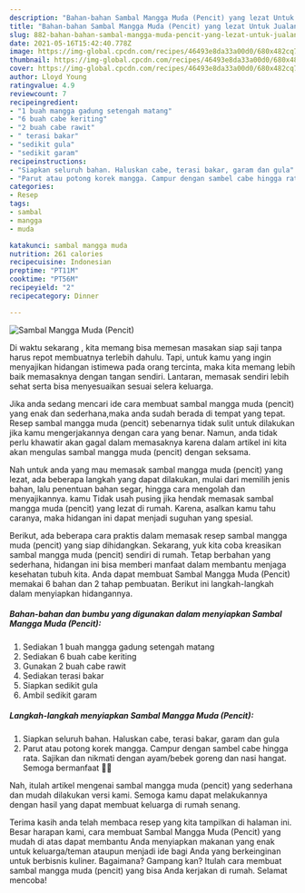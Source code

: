 ```yaml
---
description: "Bahan-bahan Sambal Mangga Muda (Pencit) yang lezat Untuk Jualan"
title: "Bahan-bahan Sambal Mangga Muda (Pencit) yang lezat Untuk Jualan"
slug: 882-bahan-bahan-sambal-mangga-muda-pencit-yang-lezat-untuk-jualan
date: 2021-05-16T15:42:40.778Z
image: https://img-global.cpcdn.com/recipes/46493e8da33a00d0/680x482cq70/sambal-mangga-muda-pencit-foto-resep-utama.jpg
thumbnail: https://img-global.cpcdn.com/recipes/46493e8da33a00d0/680x482cq70/sambal-mangga-muda-pencit-foto-resep-utama.jpg
cover: https://img-global.cpcdn.com/recipes/46493e8da33a00d0/680x482cq70/sambal-mangga-muda-pencit-foto-resep-utama.jpg
author: Lloyd Young
ratingvalue: 4.9
reviewcount: 7
recipeingredient:
- "1 buah mangga gadung setengah matang"
- "6 buah cabe keriting"
- "2 buah cabe rawit"
- " terasi bakar"
- "sedikit gula"
- "sedikit garam"
recipeinstructions:
- "Siapkan seluruh bahan. Haluskan cabe, terasi bakar, garam dan gula"
- "Parut atau potong korek mangga. Campur dengan sambel cabe hingga rata. Sajikan dan nikmati dengan ayam/bebek goreng dan nasi hangat. Semoga bermanfaat 💚💚"
categories:
- Resep
tags:
- sambal
- mangga
- muda

katakunci: sambal mangga muda 
nutrition: 261 calories
recipecuisine: Indonesian
preptime: "PT11M"
cooktime: "PT56M"
recipeyield: "2"
recipecategory: Dinner

---
```



![Sambal Mangga Muda (Pencit)](https://img-global.cpcdn.com/recipes/46493e8da33a00d0/680x482cq70/sambal-mangga-muda-pencit-foto-resep-utama.jpg)

Di waktu  sekarang , kita memang bisa memesan masakan siap saji tanpa harus repot membuatnya terlebih dahulu. Tapi, untuk kamu yang ingin menyajikan hidangan istimewa pada orang tercinta, maka kita memang lebih baik memasaknya dengan tangan sendiri. Lantaran, memasak sendiri lebih sehat serta bisa menyesuaikan sesuai selera keluarga.

Jika anda sedang mencari ide cara membuat sambal mangga muda (pencit) yang enak dan sederhana,maka anda sudah berada di tempat yang tepat. Resep sambal mangga muda (pencit)  sebenarnya tidak sulit untuk dilakukan jika kamu mengerjakannya dengan cara yang benar. Namun, anda tidak perlu khawatir akan gagal dalam memasaknya 
karena dalam artikel ini kita akan mengulas sambal mangga muda (pencit) dengan seksama.  



Nah untuk anda yang mau memasak sambal mangga muda (pencit) yang lezat, ada beberapa langkah yang dapat dilakukan, mulai dari memilih jenis bahan, lalu penentuan bahan segar, hingga cara mengolah dan menyajikannya. kamu Tidak usah pusing jika hendak memasak sambal mangga muda (pencit) yang lezat di rumah. Karena, asalkan kamu  tahu caranya, maka hidangan ini dapat menjadi suguhan yang spesial.

Berikut, ada beberapa cara praktis  dalam memasak resep sambal mangga muda (pencit) yang siap dihidangkan. Sekarang, yuk kita coba kreasikan sambal mangga muda (pencit) sendiri di rumah. Tetap berbahan yang sederhana, hidangan ini bisa memberi manfaat dalam membantu menjaga kesehatan tubuh kita. Anda dapat membuat Sambal Mangga Muda (Pencit) memakai 6 bahan dan 2 tahap pembuatan. Berikut ini langkah-langkah dalam menyiapkan hidangannya.

<!--inarticleads1-->

##### Bahan-bahan dan bumbu yang digunakan dalam menyiapkan Sambal Mangga Muda (Pencit):

1. Sediakan 1 buah mangga gadung setengah matang
1. Sediakan 6 buah cabe keriting
1. Gunakan 2 buah cabe rawit
1. Sediakan  terasi bakar
1. Siapkan sedikit gula
1. Ambil sedikit garam




<!--inarticleads2-->

##### Langkah-langkah menyiapkan Sambal Mangga Muda (Pencit):

1. Siapkan seluruh bahan. Haluskan cabe, terasi bakar, garam dan gula
1. Parut atau potong korek mangga. Campur dengan sambel cabe hingga rata. Sajikan dan nikmati dengan ayam/bebek goreng dan nasi hangat. Semoga bermanfaat 💚💚




Nah, itulah artikel mengenai  sambal mangga muda (pencit)  yang sederhana dan mudah dilakukan versi kami. Semoga kamu dapat melakukannya dengan hasil yang dapat membuat keluarga di rumah senang. 

Terima kasih anda telah membaca resep yang kita tampilkan di halaman ini. Besar harapan kami, cara membuat  Sambal Mangga Muda (Pencit) yang mudah di atas dapat membantu Anda menyiapkan makanan yang enak untuk keluarga/teman ataupun menjadi ide bagi Anda yang berkeinginan untuk berbisnis kuliner. Bagaimana? Gampang kan? Itulah cara membuat sambal mangga muda (pencit) yang bisa Anda kerjakan di rumah. Selamat mencoba!

